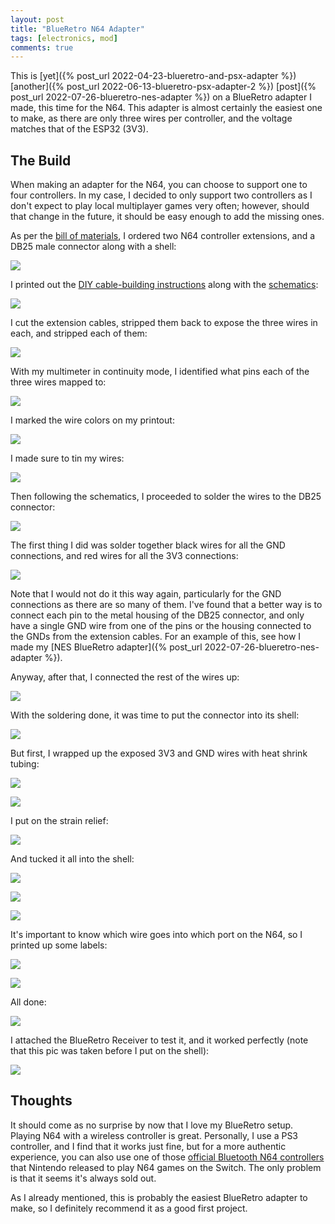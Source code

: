```yaml
---
layout: post
title: "BlueRetro N64 Adapter"
tags: [electronics, mod]
comments: true
---
```


This is [yet]({% post_url 2022-04-23-blueretro-and-psx-adapter %}) [another]({% post_url 2022-06-13-blueretro-psx-adapter-2 %}) [post]({% post_url 2022-07-26-blueretro-nes-adapter %}) on a BlueRetro adapter I made, this time for the N64. This adapter is almost certainly the easiest one to make, as there are only three wires per controller, and the voltage matches that of the ESP32 (3V3).

## The Build

When making an adapter for the N64, you can choose to support one to four controllers. In my case, I decided to only support two controllers as I don't expect to play local multiplayer games very often; however, should that change in the future, it should be easy enough to add the missing ones.

As per the [bill of materials](https://github.com/darthcloud/BlueRetro/wiki/BlueRetro-Cables-Build-Instructions#bill-of-materials-28), I ordered two N64 controller extensions, and a DB25 male connector along with a shell:

![](/assets/images/blueretro-n64-adapter/IMG_5895.jpg)

I printed out the [DIY cable-building instructions](https://github.com/darthcloud/BlueRetro/wiki/BlueRetro-Cables-Build-Instructions#diy-through-hole-15) along with the [schematics](https://github.com/darthcloud/BlueRetroHW/blob/master/DIY/N64.pdf):

![](/assets/images/blueretro-n64-adapter/IMG_5894.jpg)

I cut the extension cables, stripped them back to expose the three wires in each, and stripped each of them:

![](/assets/images/blueretro-n64-adapter/IMG_5897.jpg)

With my multimeter in continuity mode, I identified what pins each of the three wires mapped to:

![](/assets/images/blueretro-n64-adapter/IMG_5898.jpg)

I marked the wire colors on my printout:

![](/assets/images/blueretro-n64-adapter/IMG_5913.jpg)

I made sure to tin my wires:

![](/assets/images/blueretro-n64-adapter/IMG_5899.jpg)

Then following the schematics, I proceeded to solder the wires to the DB25 connector:

![](/assets/images/blueretro-n64-adapter/IMG_5903.jpg)

The first thing I did was solder together black wires for all the GND connections, and red wires for all the 3V3 connections:

![](/assets/images/blueretro-n64-adapter/IMG_5905.jpg)

Note that I would not do it this way again, particularly for the GND connections as there are so many of them. I've found that a better way is to connect each pin to the metal housing of the DB25 connector, and only have a single GND wire from one of the pins or the housing connected to the GNDs from the extension cables. For an example of this, see how I made my [NES BlueRetro adapter]({% post_url 2022-07-26-blueretro-nes-adapter %}).

Anyway, after that, I connected the rest of the wires up:

![](/assets/images/blueretro-n64-adapter/IMG_5907.jpg)

With the soldering done, it was time to put the connector into its shell:

![](/assets/images/blueretro-n64-adapter/IMG_5914.jpg)

But first, I wrapped up the exposed 3V3 and GND wires with heat shrink tubing:

![](/assets/images/blueretro-n64-adapter/IMG_5917.jpg)

![](/assets/images/blueretro-n64-adapter/IMG_5918.jpg)

I put on the strain relief:

![](/assets/images/blueretro-n64-adapter/IMG_5919.jpg)

And tucked it all into the shell:

![](/assets/images/blueretro-n64-adapter/IMG_5920.jpg)

![](/assets/images/blueretro-n64-adapter/IMG_5922.jpg)

![](/assets/images/blueretro-n64-adapter/IMG_5923.jpg)

It's important to know which wire goes into which port on the N64, so I printed up some labels:

![](/assets/images/blueretro-n64-adapter/IMG_5924.jpg)

![](/assets/images/blueretro-n64-adapter/IMG_5927.jpg)

All done:

![](/assets/images/blueretro-n64-adapter/IMG_5928.jpg)

I attached the BlueRetro Receiver to test it, and it worked perfectly (note that this pic was taken before I put on the shell):

![](/assets/images/blueretro-n64-adapter/IMG_5910.jpg)


## Thoughts

It should come as no surprise by now that I love my BlueRetro setup. Playing N64 with a wireless controller is great. Personally, I use a PS3 controller, and I find that it works just fine, but for a more authentic experience, you can also use one of those [official Bluetooth N64 controllers](https://www.nintendo.com/en-ca/store/products/nintendo-64-controller/) that Nintendo released to play N64 games on the Switch. The only problem is that it seems it's always sold out.

As I already mentioned, this is probably the easiest BlueRetro adapter to make, so I definitely recommend it as a good first project.
